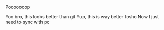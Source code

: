 Pooooooop

Yoo bro, this looks better than git
Yup, this is way better fosho
Now I just need to sync with pc